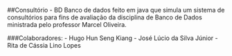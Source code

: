 ##Consultório - BD
    Banco de dados feito em java que simula um sistema de consultórios para fins de avaliação da disciplina de Banco de Dados ministrada pelo professor Marcel Oliveira.

###Colaboradores:
    - Hugo Hun Seng Kiang
    - José Lúcio da Silva Júnior
    - Rita de Cássia Lino Lopes